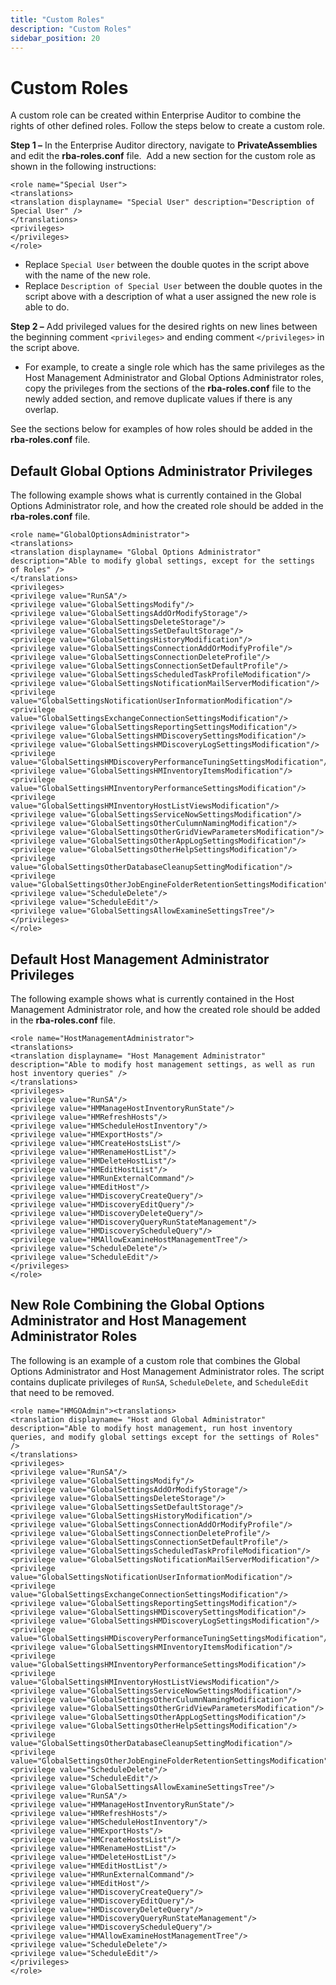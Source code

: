 ```yaml
---
title: "Custom Roles"
description: "Custom Roles"
sidebar_position: 20
---
```


# Custom Roles

A custom role can be created within Enterprise Auditor to combine the rights of other defined roles.
Follow the steps below to create a custom role.

**Step 1 –** In the Enterprise Auditor directory, navigate to **PrivateAssemblies** and edit the
**rba-roles.conf** file.  Add a new section for the custom role as shown in the following
instructions:

```
<role name="Special User">
<translations>
<translation displayname= "Special User" description="Description of Special User" />
</translations>
<privileges>
</privileges>
</role>
```

- Replace `Special User` between the double quotes in the script above with the name of the new
  role.
- Replace `Description of Special User` between the double quotes in the script above with a
  description of what a user assigned the new role is able to do.

**Step 2 –** Add privileged values for the desired rights on new lines between the beginning comment
`<privileges>` and ending comment `</privileges>` in the script above.

- For example, to create a single role which has the same privileges as the Host Management
  Administrator and Global Options Administrator roles, copy the privileges from the sections of the
  **rba-roles.conf** file to the newly added section, and remove duplicate values if there is any
  overlap.

See the sections below for examples of how roles should be added in the **rba-roles.conf** file.

## Default Global Options Administrator Privileges

The following example shows what is currently contained in the Global Options Administrator role,
and how the created role should be added in the **rba-roles.conf** file.

```
<role name="GlobalOptionsAdministrator">
<translations>
<translation displayname= "Global Options Administrator" description="Able to modify global settings, except for the settings of Roles" />
</translations>
<privileges>
<privilege value="RunSA"/>
<privilege value="GlobalSettingsModify"/>   
<privilege value="GlobalSettingsAddOrModifyStorage"/>
<privilege value="GlobalSettingsDeleteStorage"/>
<privilege value="GlobalSettingsSetDefaultStorage"/>
<privilege value="GlobalSettingsHistoryModification"/>
<privilege value="GlobalSettingsConnectionAddOrModifyProfile"/>
<privilege value="GlobalSettingsConnectionDeleteProfile"/>
<privilege value="GlobalSettingsConnectionSetDefaultProfile"/>
<privilege value="GlobalSettingsScheduledTaskProfileModification"/>
<privilege value="GlobalSettingsNotificationMailServerModification"/>
<privilege value="GlobalSettingsNotificationUserInformationModification"/>
<privilege value="GlobalSettingsExchangeConnectionSettingsModification"/>
<privilege value="GlobalSettingsReportingSettingsModification"/>
<privilege value="GlobalSettingsHMDiscoverySettingsModification"/>
<privilege value="GlobalSettingsHMDiscoveryLogSettingsModification"/>
<privilege value="GlobalSettingsHMDiscoveryPerformanceTuningSettingsModification"/>
<privilege value="GlobalSettingsHMInventoryItemsModification"/>
<privilege value="GlobalSettingsHMInventoryPerformanceSettingsModification"/>
<privilege value="GlobalSettingsHMInventoryHostListViewsModification"/>
<privilege value="GlobalSettingsServiceNowSettingsModification"/>
<privilege value="GlobalSettingsOtherCulumnNamingModification"/>
<privilege value="GlobalSettingsOtherGridViewParametersModification"/>
<privilege value="GlobalSettingsOtherAppLogSettingsModification"/>
<privilege value="GlobalSettingsOtherHelpSettingsModification"/>
<privilege value="GlobalSettingsOtherDatabaseCleanupSettingModification"/>
<privilege value="GlobalSettingsOtherJobEngineFolderRetentionSettingsModification"/>
<privilege value="ScheduleDelete"/>
<privilege value="ScheduleEdit"/>
<privilege value="GlobalSettingsAllowExamineSettingsTree"/>
</privileges>
</role>
```

## Default Host Management Administrator Privileges

The following example shows what is currently contained in the Host Management Administrator role,
and how the created role should be added in the **rba-roles.conf** file.

```
<role name="HostManagementAdministrator">
<translations>
<translation displayname= "Host Management Administrator" description="Able to modify host management settings, as well as run host inventory queries" />
</translations>
<privileges>
<privilege value="RunSA"/>
<privilege value="HMManageHostInventoryRunState"/>
<privilege value="HMRefreshHosts"/>
<privilege value="HMScheduleHostInventory"/>
<privilege value="HMExportHosts"/>
<privilege value="HMCreateHostsList"/>
<privilege value="HMRenameHostList"/>
<privilege value="HMDeleteHostList"/>
<privilege value="HMEditHostList"/>
<privilege value="HMRunExternalCommand"/>
<privilege value="HMEditHost"/>
<privilege value="HMDiscoveryCreateQuery"/>
<privilege value="HMDiscoveryEditQuery"/>
<privilege value="HMDiscoveryDeleteQuery"/>
<privilege value="HMDiscoveryQueryRunStateManagement"/>
<privilege value="HMDiscoveryScheduleQuery"/>
<privilege value="HMAllowExamineHostManagementTree"/>
<privilege value="ScheduleDelete"/>
<privilege value="ScheduleEdit"/>
</privileges>
</role>
```

## New Role Combining the Global Options Administrator and Host Management Administrator Roles

The following is an example of a custom role that combines the Global Options Administrator and Host
Management Administrator roles. The script contains duplicate privileges of `RunSA`,
`ScheduleDelete`, and `ScheduleEdit` that need to be removed.

```
<role name="HMGOAdmin"><translations>
<translation displayname= "Host and Global Administrator" description="Able to modify host management, run host inventory queries, and modify global settings except for the settings of Roles" /> 
</translations>
<privileges>
<privilege value="RunSA"/>
<privilege value="GlobalSettingsModify"/>         
<privilege value="GlobalSettingsAddOrModifyStorage"/>
<privilege value="GlobalSettingsDeleteStorage"/>
<privilege value="GlobalSettingsSetDefaultStorage"/>
<privilege value="GlobalSettingsHistoryModification"/>
<privilege value="GlobalSettingsConnectionAddOrModifyProfile"/>
<privilege value="GlobalSettingsConnectionDeleteProfile"/>
<privilege value="GlobalSettingsConnectionSetDefaultProfile"/>
<privilege value="GlobalSettingsScheduledTaskProfileModification"/>
<privilege value="GlobalSettingsNotificationMailServerModification"/>
<privilege value="GlobalSettingsNotificationUserInformationModification"/>
<privilege value="GlobalSettingsExchangeConnectionSettingsModification"/>
<privilege value="GlobalSettingsReportingSettingsModification"/>
<privilege value="GlobalSettingsHMDiscoverySettingsModification"/>
<privilege value="GlobalSettingsHMDiscoveryLogSettingsModification"/>
<privilege value="GlobalSettingsHMDiscoveryPerformanceTuningSettingsModification"/>
<privilege value="GlobalSettingsHMInventoryItemsModification"/>
<privilege value="GlobalSettingsHMInventoryPerformanceSettingsModification"/>
<privilege value="GlobalSettingsHMInventoryHostListViewsModification"/>
<privilege value="GlobalSettingsServiceNowSettingsModification"/>
<privilege value="GlobalSettingsOtherCulumnNamingModification"/>
<privilege value="GlobalSettingsOtherGridViewParametersModification"/>
<privilege value="GlobalSettingsOtherAppLogSettingsModification"/>
<privilege value="GlobalSettingsOtherHelpSettingsModification"/>
<privilege value="GlobalSettingsOtherDatabaseCleanupSettingModification"/>
<privilege value="GlobalSettingsOtherJobEngineFolderRetentionSettingsModification"/>
<privilege value="ScheduleDelete"/>
<privilege value="ScheduleEdit"/>
<privilege value="GlobalSettingsAllowExamineSettingsTree"/>
<privilege value="RunSA"/>
<privilege value="HMManageHostInventoryRunState"/>
<privilege value="HMRefreshHosts"/>
<privilege value="HMScheduleHostInventory"/>
<privilege value="HMExportHosts"/>
<privilege value="HMCreateHostsList"/>
<privilege value="HMRenameHostList"/>
<privilege value="HMDeleteHostList"/>
<privilege value="HMEditHostList"/>
<privilege value="HMRunExternalCommand"/>
<privilege value="HMEditHost"/>
<privilege value="HMDiscoveryCreateQuery"/>
<privilege value="HMDiscoveryEditQuery"/>
<privilege value="HMDiscoveryDeleteQuery"/>
<privilege value="HMDiscoveryQueryRunStateManagement"/>
<privilege value="HMDiscoveryScheduleQuery"/>
<privilege value="HMAllowExamineHostManagementTree"/>
<privilege value="ScheduleDelete"/>
<privilege value="ScheduleEdit"/>
</privileges>
</role>
```
